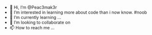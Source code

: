 - 👋 Hi, I’m @Peac3mak3r
- 👀 I’m interested in learning more about code than i now know. #noob
- 🌱 I’m currently learning ...
- 💞️ I’m looking to collaborate on 
- 📫 How to reach me ...

<!---
Peac3mak3r/Peac3mak3r is a ✨ special ✨ repository because its `README.md` (this file) appears on your GitHub profile.
You can click the Preview link to take a look at your changes.
--->
